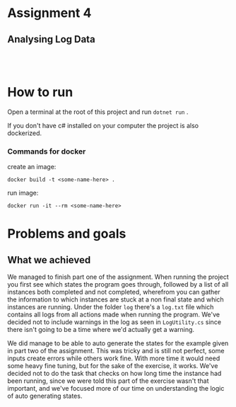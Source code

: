 # Assignment 4 
## Analysing Log Data

<br></br>
# How to run
Open a terminal at the root of this project and run `dotnet run` .

If you don't have c# installed on your computer the project is also dockerized. 

### Commands for docker

create an image:

`docker build -t <some-name-here> .`

run image: 

`docker run -it --rm <some-name-here>`

# Problems and goals

## What we achieved
We managed to finish part one of the assignment. When running the project you first see which states the program goes through, followed by a list of all instances both completed and not completed, wherefrom you can gather the information to which instances are stuck at a non final state and which instances are running. Under the folder `log` there's a `log.txt` file which contains all logs from all actions made when running the program. We've decided not to include warnings in the log as seen in `LogUtility.cs` since there isn't going to be a time where we'd actually get a warning. 

We did manage to be able to auto generate the states for the example given in part two of the assignment. This was tricky and is still not perfect, some inputs create errors while others work fine. With more time it would need some heavy fine tuning, but for the sake of the exercise, it works. We've decided not to do the task that checks on how long time the instance had been running, since we were told this part of the exercise wasn't that important, and we've focused more of our time on understanding the logic of auto generating states. 
